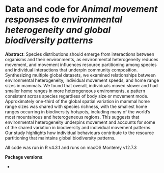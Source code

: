 # Data and code for *Animal movement responses to environmental heterogeneity and global biodiversity patterns*

**Abstract**: Species distributions should emerge from interactions between organisms and their environments, as environmental heterogeneity reduces movement, and movement influences resource partitioning among species and individual interactions that underpin community composition. Synthesizing multiple global datasets, we examined relationships between environmental heterogeneity, individual movement speeds, and home range sizes in mammals. We found that overall, individuals moved slower and had smaller home ranges in more heterogeneous environments, a pattern consistent across species regardless of body size or movement mode. Approximately one-third of the global spatial variation in mammal home range sizes was shared with species richness, with the smallest home ranges occurring in biodiversity hotspots, including many of the world’s most mountainous and heterogeneous regions. This suggests that environmental heterogeneity underpins movement and accounts for some of the shared variation in biodiversity and individual movement patterns. Our study highlights how individual behaviours contribute to the resource partitioning that maintains global biodiversity patterns.

All code was run in R v4.3.1 and runs on macOS Monterey v12.7.3

**Package versions**:

* 

